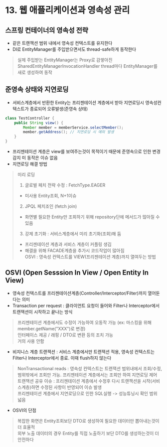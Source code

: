 # 13. 웹 애플리케이션과 영속성 관리 #

스프링 컨테이너의 영속성 전략
----
- 같은 트랜잭션 범위 내에서 영속성 컨텍스트를 유지한다
- DI로 EntityManager를 주입받으면서도 thread-safe하게 동작한다
> 실제 주입받는 EntityManager는 Proxy로 감쌓아진 SharedEntityManagerInvocationHandler
> thread마다 EntityManager를 새로 생성하여 동작

준영속 상태와 지연로딩
----
- 서비스계층에서 반환한 Entity는 프리젠테이션 계층에서 받아 지연로딩시 영속성컨텍스트가 종료되어 오류발생(준영속 상태)
```java
class TestController {
    public String view() {
        Member member = memberService.selectMember();
        member.getAddress(); // 지연로딩 시 예외 발생
    }
}
```
- 프리젠테이션 계층은 view를 보여주는것이 목적이기 때문에 준영속으로 인한 변경감지 미 동작은 이슈 없음
- 지연로딩 해결 방법
> 미리 로딩
> 1. 글로벌 페치 전략 수정 : FetchType.EAGER      
> + 미사용 Entity조회, N+1이슈       
> 2. JPQL 페치조인 (fetch join)    
> + 화면별 필요한 Entity만 조회하기 위해 repository단에 메서드가 많아질 수 있음     
> 3. 강제 초기화 : 서비스계층에서 미리 초기화(조회)해 둠     
> + 프리젠테이션 계층과 서비스 계층이 커플링 생김
> + 해결을 위해 FACADE계층을 추가시 코드작업이 많아짐     
> OSVI : 영속성 컨텍스트를 VIEW(프리젠테이션 계층)까지 열여두는 방법

OSVI (Open Sesssion In View / Open Entity In View)
----
- 영속성 컨텍스트를 프리젠테이션계층(Controller/Interceptor/Filter)까지 열어둔다는 의미    
- Transaction per request : 클라이언트 요청이 들어와 Filter나 Interceptor에서 트랜잭션이 시작하고 끝나는 방식    
> 프리젠테이션 계층에서도 수정이 가능하여 오동작 가능 (ex: 마스킹을 위해 member.getName("XXX")로 변경)      
> 인터페이스 제공 / 래핑 / DTO로 변환 등의 조치 가능    
> 거의 사용 안함    
- 비지니스 계층 트랜잭션 : 서비스 계층에서만 트랜잭션 적용, 영속성 컨텍스트는 Filter나 Interceptor에서 종료. 이때 flush하지 않는다    
> NonTransactional reads : 영속성 컨텍스트는 트랜잭션 범위내에서 조회/수정, 범위밖에서 조회만 가능.
> 프리젠테이션 계층에서는 조회만 하여 지연로딩 제어     
> 트랜잭션 공유 이슈 : 프리젠테이션 계층에서 수정후 다시 트랜잭션을 시작(서비스계층)하면 수정된 사항이 반영되어 이슈 발생     
> 프리젠테이션 계층에서 지연로딩으로 인한 SQL실행 -> 성능튜닝시 확인 범위 넓음    
- OSVI의 단점       
> 복잡한 화면은 Entity조회보단 DTO로 생성하여 필요한 데이터만 뽑아내는것이 더 효율적    
> 외부 노출 데이터의 경우 Entity를 직접 노출하기 보단 DTO를 생성하는것이 더 안전하다    


